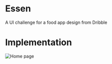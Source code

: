 # Essen

A UI challenge for a food app design from Dribble

# Implementation
![Home page](https://github.com/JerryAgbesi/Essen-app/assets/52638746/734937a8-c62a-4c92-af97-a48db18e7239)
